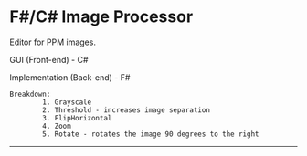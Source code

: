 # F\#/C\# Image Processor
Editor for PPM images. 

GUI (Front-end) - C\#

Implementation (Back-end) - F\#

    Breakdown:
            1. Grayscale
	        2. Threshold - increases image separation
	        3. FlipHorizontal
            4. Zoom
            5. Rotate - rotates the image 90 degrees to the right

**************************************************************************

